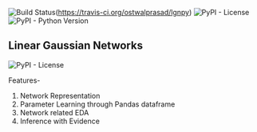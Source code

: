 ![Build Status](https://travis-ci.org/ostwalprasad/lgnpy.svg?branch=master)(https://travis-ci.org/ostwalprasad/lgnpy) ![PyPI - License](https://img.shields.io/pypi/l/lgnpy) ![PyPI - Python Version](https://img.shields.io/pypi/pyversions/lgnpy)

## Linear Gaussian Networks
![PyPI - License](https://img.shields.io/pypi/l/lgnpy)

Features-
1. Network Representation
2. Parameter Learning through Pandas dataframe
3. Network related EDA
4. Inference with Evidence

